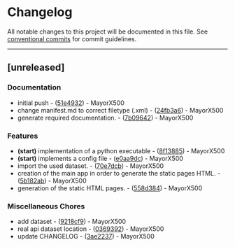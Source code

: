 # Changelog

All notable changes to this project will be documented in this file. See [conventional commits](https://www.conventionalcommits.org/) for commit guidelines.

---
## [unreleased]

### Documentation

- initial push - ([51e4932](https://github.com/MayorX500/EngWeb2024/commit/51e493270949864064d52066204060e30ab41781)) - MayorX500
- change manifest.md to correct filetype (.xml) - ([24fb3a6](https://github.com/MayorX500/EngWeb2024/commit/24fb3a63b63be3852e28f5569bf2365d799ce178)) - MayorX500
- generate required documentation. - ([7b09642](https://github.com/MayorX500/EngWeb2024/commit/7b096421cb71b682191c8a56eae2be08959f97d1)) - MayorX500

### Features

- **(start)** implementation of a python executable - ([8f13885](https://github.com/MayorX500/EngWeb2024/commit/8f13885061fa2041fb753f3abcb96b4d22abccd5)) - MayorX500
- **(start)** implements a config file - ([e0aa9dc](https://github.com/MayorX500/EngWeb2024/commit/e0aa9dc235c2f9dfd2781143097c8ce4ab1d0922)) - MayorX500
- import the used dataset. - ([70e7dcb](https://github.com/MayorX500/EngWeb2024/commit/70e7dcbb106000cf0d830ed35b45d0886b83ee12)) - MayorX500
- creation of the main app in order to generate the static pages HTML. - ([5b182ab](https://github.com/MayorX500/EngWeb2024/commit/5b182abdf31d3fe3b377646c87787c0ac8191df3)) - MayorX500
- generation of the static HTML pages. - ([558d384](https://github.com/MayorX500/EngWeb2024/commit/558d384b188f5b4e519238600d5c96e2ca313e3b)) - MayorX500

### Miscellaneous Chores

- add dataset - ([9218cf9](https://github.com/MayorX500/EngWeb2024/commit/9218cf967ce88b2695aa788939808c40482282e0)) - MayorX500
- real api dataset location - ([0369392](https://github.com/MayorX500/EngWeb2024/commit/036939208614bbfe334d4883ce9a3d8e697c9fd0)) - MayorX500
- update CHANGELOG - ([3ae2237](https://github.com/MayorX500/EngWeb2024/commit/3ae22376f17ad2145209d6aac89b58dcc4d18dac)) - MayorX500

<!-- generated by git-cliff -->
